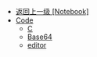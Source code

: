 - [返回上一级 [Notebook]]()
- [Code](Code/)
  - [C](Code/C/)
  - [Base64](Code/Base64.md)
  - [editor](Code/editor.md)
